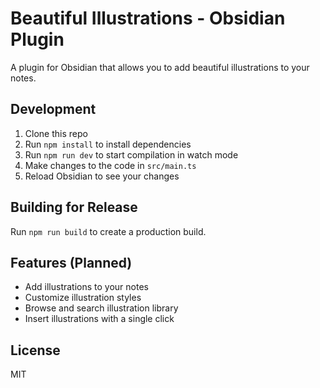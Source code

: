 # Beautiful Illustrations - Obsidian Plugin

A plugin for Obsidian that allows you to add beautiful illustrations to your notes.

## Development

1. Clone this repo
2. Run `npm install` to install dependencies
3. Run `npm run dev` to start compilation in watch mode
4. Make changes to the code in `src/main.ts`
5. Reload Obsidian to see your changes

## Building for Release

Run `npm run build` to create a production build.

## Features (Planned)

- Add illustrations to your notes
- Customize illustration styles
- Browse and search illustration library
- Insert illustrations with a single click

## License

MIT 
